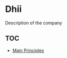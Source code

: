 # Dhii

Description of the company

## TOC
- [Main Principles](https://github.com/Dhii/dhii/blob/master/main-principles.md)